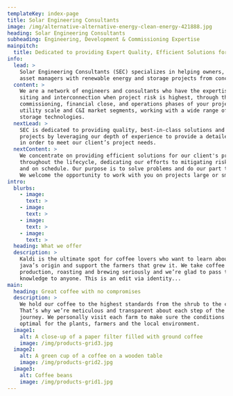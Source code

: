 ```yaml
---
templateKey: index-page
title: Solar Engineering Consultants
image: /img/alternative-alternative-energy-clean-energy-421888.jpg
heading: Solar Engineering Consultants
subheading: Engineering, Development & Commissioning Expertise
mainpitch:
  title: Dedicated to providing Expert Quality, Efficient Solutions for your Project to help reduce LCOE and OpEx
info:
  lead: >
    Solar Engineering Consultants (SEC) specializes in helping owners, developers, EPC’s, investors, and
    asset managers with renewable energy and storage projects from concept to project completion.
  content: >
    We are a network of engineers and consultants who have the expertise to help you through the early stages of
    siting and interconnection when project risk is highest, through the permitting, engineering, construction,
    commissioning, financial close, and operations phases of your project. We have expertise throughout the
    utility scale and C&I market segments, working with a wide range of renewable energy and energy
    storage technologies.
  nextLead: >
    SEC is dedicated to providing quality, best-in-class solutions and focused on providing value to our client's
    projects by leveraging our depth of experience to provide a detailed or streamlined focus as appropriate,
    in order to meet our client’s project needs.
  nextContent: >
    We concentrate on providing efficient solutions for our client's projects
    throughout the lifecycle, dedicating our efforts to mitigating risk and helping to ensure projects stay within budget
    and on schedule. Our purpose is to solve problems and do our part to help our clients reduce LCOE and OpEx for their projects.
    We welcome the opportunity to work with you on projects large or small.
intro:
  blurbs:
    - image:
      text: >
    - image:
      text: >
    - image:
      text: >
    - image:
      text: >
  heading: What we offer
  description: >
    Kaldi is the ultimate spot for coffee lovers who want to learn about their
    java’s origin and support the farmers that grew it. We take coffee
    production, roasting and brewing seriously and we’re glad to pass that
    knowledge to anyone. This is an edit via identity...
main:
  heading: Great coffee with no compromises
  description: >
    We hold our coffee to the highest standards from the shrub to the cup.
    That’s why we’re meticulous and transparent about each step of the coffee’s
    journey. We personally visit each farm to make sure the conditions are
    optimal for the plants, farmers and the local environment.
  image1:
    alt: A close-up of a paper filter filled with ground coffee
    image: /img/products-grid3.jpg
  image2:
    alt: A green cup of a coffee on a wooden table
    image: /img/products-grid2.jpg
  image3:
    alt: Coffee beans
    image: /img/products-grid1.jpg
---
```



